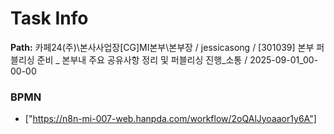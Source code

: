 # Task Info

**Path:** 카페24(주)\본사사업장\[CG]MI본부\본부장 / jessicasong / [301039] 본부 퍼블리싱 준비 _ 본부내 주요 공유사항 정리 및 퍼블리싱 진행_소통 / 2025-09-01_00-00-00

### BPMN
- ["https://n8n-mi-007-web.hanpda.com/workflow/2oQAlJyoaaor1y6A"]

